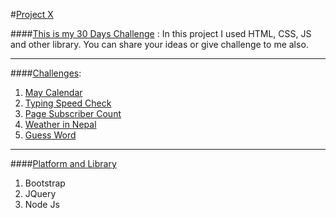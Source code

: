 #<ins>Project X </ins>

####<ins>This  is my 30 Days Challenge</ins> :
In this project I used HTML, CSS, JS and other library. 
You can share your ideas or give challenge to me also.

___

####<ins>Challenges</ins>:
1. [May Calendar]
1. [Typing Speed Check]
1. [Page Subscriber Count]
1. [Weather in Nepal]
1. [Guess Word]
___

####<ins>Platform and Library</ins>
1. Bootstrap
1. JQuery
1. Node Js

[May Calendar]:<https://arm666.github.io/Projects/01%20calander/index.html>
[Typing Speed Check]:<https://arm666.github.io/Projects/02%20typing-speed/index.html>
[Page Subscriber Count]:<https://arm666.github.io/Projects/03%20page%20subscriber%20count/index.html>
[Weather in Nepal]:<https://arm666.github.io/Projects/04%20weather/index.html>
[Guess Word]:<https://arm666.github.io/Projects/05%20Guess%20Word/index.html>
